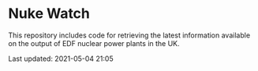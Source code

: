 # Nuke Watch

This repository includes code for retrieving the latest information available on the output of EDF nuclear power plants in the UK.

Last updated: 2021-05-04 21:05